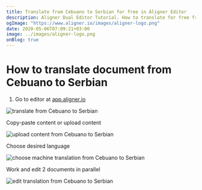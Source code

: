 ```yaml
---
title: Translate from Cebuano to Serbian for free in Aligner Editor
description: Aligner Dual Editor Tutorial. How to translate for free from Cebuano to Serbian. Aligner is multilingual document management platform. 
ogImage: "https://www.aligner.io/images/aligner-logo.png"
date: 2020-05-06T07:09:21+03:00
image: ../images/aligner-logo.png
onBlog: true
---
```


# How to translate document from Cebuano to Serbian

1. Go to editor at [app.aligner.io](https://app.aligner.io "Aligner App web page")

![translate from Cebuano to Serbian](../aligner-blank-editor.png "translate from Cebuano to Serbian")

Copy-paste content or upload content

![upload content from Cebuano to Serbian](../aligner-uploaded-document.png "upload content from Cebuano to Serbian")

Choose desired language

![choose machine translation from Cebuano to Serbian](../aligner-language-dropdown.png "choose machine translation from Cebuano to Serbian")

Work and edit 2 documents in parallel

![edit translation from Cebuano to Serbian](../aligner-double-sitded-editor.png "edit translation from Cebuano to Serbian")

